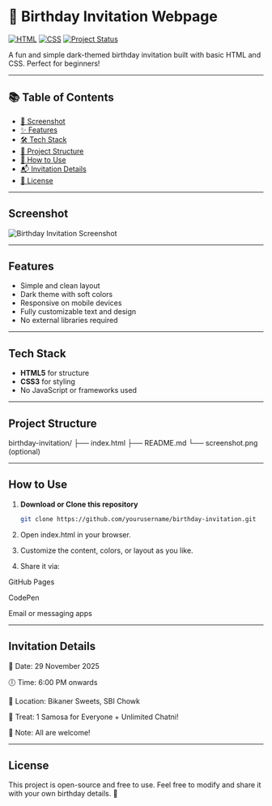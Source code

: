 # 🎉 Birthday Invitation Webpage

[![HTML](https://img.shields.io/badge/HTML-5-orange)](https://developer.mozilla.org/en-US/docs/Web/HTML)
[![CSS](https://img.shields.io/badge/CSS-3-blue)](https://developer.mozilla.org/en-US/docs/Web/CSS)
[![Project Status](https://img.shields.io/badge/Status-Completed-brightgreen)]()

A fun and simple dark-themed birthday invitation built with basic HTML and CSS. Perfect for beginners!

---

## 📚 Table of Contents

- [📸 Screenshot](#screenshot)
- [✨ Features](#features)
- [🛠️ Tech Stack](#tech-stack)
- [📁 Project Structure](#project-structure)
- [🚀 How to Use](#how-to-use)
- [📬 Invitation Details](#invitation-details)
- [📜 License](#license)

---

##  Screenshot

![Birthday Invitation Screenshot](screenshot.png)

---

##  Features

- Simple and clean layout
- Dark theme with soft colors
- Responsive on mobile devices
- Fully customizable text and design
- No external libraries required

---

##  Tech Stack

- **HTML5** for structure  
- **CSS3** for styling  
- No JavaScript or frameworks used

---

##  Project Structure

birthday-invitation/ ├── index.html ├── README.md └── screenshot.png (optional)

---

##  How to Use

1. **Download or Clone this repository**
   ```bash
   git clone https://github.com/yourusername/birthday-invitation.git
   ```

2. Open index.html in your browser.


3. Customize the content, colors, or layout as you like.


4. Share it via:

GitHub Pages

CodePen

Email or messaging apps





---

## Invitation Details

📅 Date: 29 November 2025

🕕 Time: 6:00 PM onwards

📍 Location: Bikaner Sweets, SBI Chowk

🥟 Treat: 1 Samosa for Everyone + Unlimited Chatni!

🎈 Note: All are welcome!



---

## License

This project is open-source and free to use.
Feel free to modify and share it with your own birthday details. 🎁
